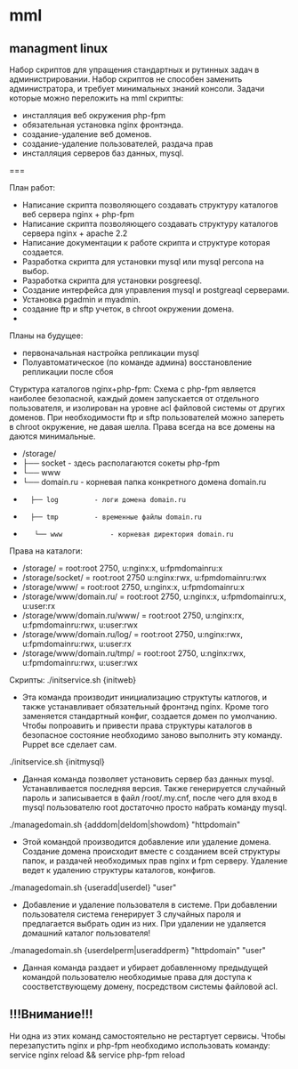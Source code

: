 ﻿mml
===
managment linux
---



Набор скриптов для упращения стандартных и рутинных задач в администрировании. Набор скриптов не способен заменить администратора, и требует минимальных знаний консоли. 
Задачи которые можно переложить на mml скрипты:
- инсталляция веб окружения php-fpm
- обязательная установка nginx фронтэнда. 
- создание-удаление веб доменов.
- создание-удаление пользователей, раздача прав
- инсталляция серверов баз данных, mysql.


===

План работ:
- Написание скрипта позволяющего создавать структуру каталогов веб сервера nginx + php-fpm
- Написание скрипта позволяющего создавать структуру каталогов сервера nginx + apache 2.2
- Написание документации к работе скрипта и структуре которая создается.
- Разработка скрипта для установки mysql или mysql percona на выбор.
- Разработка скрипта для установки posgreesql.
- Создание интерфейса для управления mysql и postgreaql серверами.
- Установка pgadmin и myadmin.
- создание ftp и sftp учеток, в chroot окружении домена.
- 


Планы на будущее:
- первоначальная настройка репликации mysql 
- Полуавтоматическое (по команде админа) восстановление репликации после сбоя
 



Cтурктура каталогов nginx+php-fpm:
Схема с php-fpm является наиболее безопасной, каждый домен запускается от отдельного пользователя, и изолирован на уровне acl файловой системы от других доменов. При необходимости ftp и sftp пользователей можно запереть в chroot окружение, не давая шелла. Права всегда на все домены на даются минимальные.


- /storage/
- ├── socket 				- здесь располагаются сокеты php-fpm
- └── www	
-	└── domain.ru		- корневая папка конкретного домена domain.ru
-		├── log			- логи домена domain.ru
-       ├── tmp			- временные файлы domain.ru
-        └── www			- корневая директория domain.ru

Права на каталоги:
- /storage/						= root:root 2750, u:nginx:x, u:fpmdomainru:x
- /storage/socket/				= root:root 2750 u:nginx:rwx, u:fpmdomainru:rwx
- /storage/www/					= root:root 2750, u:nginx:x, u:fpmdomainru:x
- /storage/www/domain.ru/			= root:root 2750, u:nginx:x, u:fpmdomainru:x, u:user:rx
- /storage/www/domain.ru/www/		= root:root 2750, u:nginx:rx, u:fpmdomainru:rwx, u:user:rwx
- /storage/www/domain.ru/log/		= root:root 2750, u:nginx:rwx, u:fpmdomainru:rwx, u:user:rx
- /storage/www/domain.ru/tmp/		= root:root 2750, u:nginx:rwx, u:fpmdomainru:rwx, u:user:rwx



Скрипты:
./initservice.sh {initweb}
- Эта команда производит инициализацию структуты катлогов, и также устанавливает обязательный фронтэнд nginx.
Кроме того заменяется стандартный конфиг, создается домен по умолчанию.
Чтобы попроавить и привести права структуры каталогов в безопасное состояние необходимо заново выполнить эту команду. Puppet все сделает сам.

./initservice.sh {initmysql}
- Данная команда позволяет установить сервер баз данных mysql. Устанавливается последняя версия.
Также генерируется случайный пароль и записывается в файл /root/.my.cnf, после чего для вход в mysql пользователю root достаточно просто набрать команду mysql.

./managedomain.sh {adddom|deldom|showdom} "httpdomain"
- Этой командой производится добавление или удаление домена.
Создание домена происходит вместе с созданием всей структуры папок, и раздачей необходимых прав nginx и fpm серверу.
Удаление ведет к удалению структуры каталогов, конфигов.

./managedomain.sh {useradd|userdel}   "user"
- Добавление и удаление пользователя в системе.
При добавлении пользователя система генерирует 3 случайных пароля и предлагается выбрать один из них.
При удалении не удаляется домашний каталог пользователя!

./managedomain.sh {userdelperm|useraddperm}   "httpdomain" "user"
- Данная команда раздает и убирает добавленному предыдущей командой пользователю необходимые права для доступа к соостветствующему домену, посредством системы файловой acl.


!!!Внимание!!!
--------------
Ни одна из этих команд самостоятельно не рестартует сервисы. Чтобы перезапустить nginx и php-fpm необходимо использовать команду:
service nginx reload && service php-fpm reload
